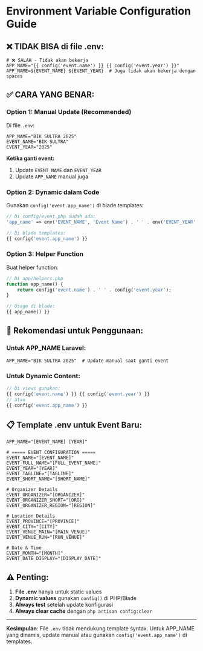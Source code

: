 # Environment Variable Configuration Guide

## ❌ **TIDAK BISA** di file .env:

```env
# ❌ SALAH - Tidak akan bekerja
APP_NAME="{{ config('event.name') }} {{ config('event.year') }}"
APP_NAME=${EVENT_NAME} ${EVENT_YEAR}  # Juga tidak akan bekerja dengan spaces
```

## ✅ **CARA YANG BENAR:**

### **Option 1: Manual Update (Recommended)**
Di file `.env`:
```env
APP_NAME="BIK SULTRA 2025"
EVENT_NAME="BIK SULTRA"
EVENT_YEAR="2025"
```

**Ketika ganti event:**
1. Update `EVENT_NAME` dan `EVENT_YEAR`
2. Update `APP_NAME` manual juga

### **Option 2: Dynamic dalam Code**
Gunakan `config('event.app_name')` di blade templates:
```php
// Di config/event.php sudah ada:
'app_name' => env('EVENT_NAME', 'Event Name') . ' ' . env('EVENT_YEAR', date('Y')),

// Di blade templates:
{{ config('event.app_name') }}
```

### **Option 3: Helper Function**
Buat helper function:
```php
// Di app/helpers.php
function app_name() {
    return config('event.name') . ' ' . config('event.year');
}

// Usage di blade:
{{ app_name() }}
```

## 🎯 **Rekomendasi untuk Penggunaan:**

### **Untuk APP_NAME Laravel:**
```env
APP_NAME="BIK SULTRA 2025"  # Update manual saat ganti event
```

### **Untuk Dynamic Content:**
```php
// Di views gunakan:
{{ config('event.name') }} {{ config('event.year') }}
// atau
{{ config('event.app_name') }}
```

## 📋 **Template .env untuk Event Baru:**

```env
APP_NAME="[EVENT_NAME] [YEAR]"

# ===== EVENT CONFIGURATION =====
EVENT_NAME="[EVENT_NAME]"
EVENT_FULL_NAME="[FULL_EVENT_NAME]"
EVENT_YEAR="[YEAR]"
EVENT_TAGLINE="[TAGLINE]"
EVENT_SHORT_NAME="[SHORT_NAME]"

# Organizer Details
EVENT_ORGANIZER="[ORGANIZER]"
EVENT_ORGANIZER_SHORT="[ORG]"
EVENT_ORGANIZER_REGION="[REGION]"

# Location Details
EVENT_PROVINCE="[PROVINCE]"
EVENT_CITY="[CITY]"
EVENT_VENUE_MAIN="[MAIN_VENUE]"
EVENT_VENUE_RUN="[RUN_VENUE]"

# Date & Time
EVENT_MONTH="[MONTH]"
EVENT_DATE_DISPLAY="[DISPLAY_DATE]"
```

## ⚠️ **Penting:**

1. **File .env** hanya untuk static values
2. **Dynamic values** gunakan `config()` di PHP/Blade
3. **Always test** setelah update konfigurasi
4. **Always clear cache** dengan `php artisan config:clear`

---

**Kesimpulan**: File `.env` tidak mendukung template syntax. Untuk APP_NAME yang dinamis, update manual atau gunakan `config('event.app_name')` di templates.